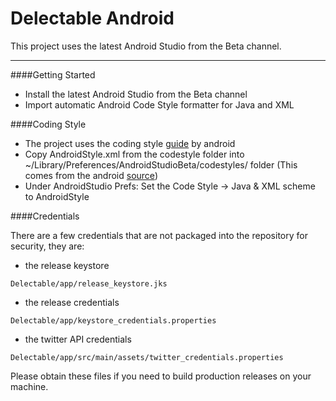 Delectable Android
=================

This project uses the latest Android Studio from the Beta channel.

* * *
####Getting Started
* Install the latest Android Studio from the Beta channel
* Import automatic Android Code Style formatter for Java and XML

####Coding Style
* The project uses the coding style [guide] by android
* Copy AndroidStyle.xml from the codestyle folder into ~/Library/Preferences/AndroidStudioBeta/codestyles/  folder  (This comes from the android [source])
* Under AndroidStudio Prefs: Set the Code Style -> Java & XML scheme to AndroidStyle

####Credentials

There are a few credentials that are not packaged into the repository for security, they are:
* the release keystore
```
Delectable/app/release_keystore.jks
```
* the release credentials
```
Delectable/app/keystore_credentials.properties
```
* the twitter API credentials
```
Delectable/app/src/main/assets/twitter_credentials.properties
```

Please obtain these files if you need to build production releases on your machine.

[guide]:https://source.android.com/source/code-style.html
[source]:https://android.googlesource.com/platform/development/+/master/ide/intellij/codestyles/